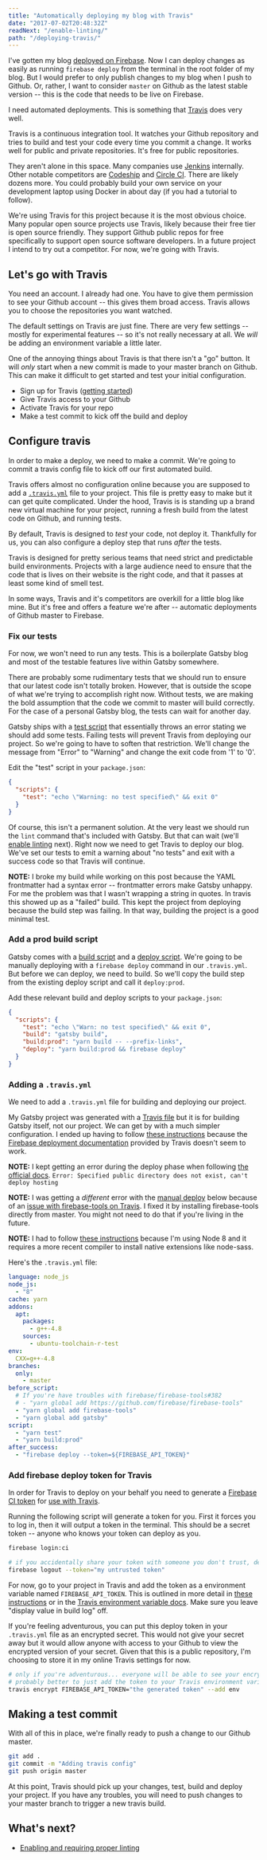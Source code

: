 ```yaml
---
title: "Automatically deploying my blog with Travis"
date: "2017-07-02T20:48:32Z"
readNext: "/enable-linting/"
path: "/deploying-travis/"
---
```


I've gotten my blog [deployed on Firebase](../first-launch/). Now I can deploy changes as easily as running `firebase deploy` from the terminal in the root folder of my blog. But I would prefer to only publish changes to my blog when I push to Github. Or, rather, I want to consider `master` on Github as the latest stable version -- this is the code that needs to be live on Firebase.

I need automated deployments. This is something that [Travis](https://travis-ci.org/) does very well.

Travis is a continuous integration tool. It watches your Github repository and tries to build and test your code every time you commit a change. It works well for public and private repositories. It's free for public repositories.

They aren't alone in this space. Many companies use [Jenkins](https://jenkins.io/) internally. Other notable competitors are [Codeship](https://codeship.com/) and [Circle CI](https://circleci.com/). There are likely dozens more. You could probably build your own service on your development laptop using Docker in about day (if you had a tutorial to follow).

We're using Travis for this project because it is the most obvious choice. Many popular open source projects use Travis, likely because their free tier is open source friendly. They support Github public repos for free specifically to support open source software developers. In a future project I intend to try out a competitor. For now, we're going with Travis.

## Let's go with Travis
You need an account. I already had one. You have to give them permission to see your Github account -- this gives them broad access. Travis allows you to choose the repositories you want watched.

The default settings on Travis are just fine. There are very few settings -- mostly for experimental features -- so it's not really necessary at all. We *will* be adding an environment variable a little later.

One of the annoying things about Travis is that there isn't a "go" button. It will *only* start when a new commit is made to your master branch on Github. This can make it difficult to get started and test your initial configuration.

- Sign up for Travis ([getting started](https://docs.travis-ci.com/user/getting-started/))
- Give Travis access to your Github
- Activate Travis for your repo
- Make a test commit to kick off the build and deploy

## Configure travis
In order to make a deploy, we need to make a commit. We're going to commit a travis config file to kick off our first automated build.

Travis offers almost no configuration online because you are supposed to add a [`.travis.yml`](https://docs.travis-ci.com/user/customizing-the-build) file to your project. This file is pretty easy to make but it can get quite complicated. Under the hood, Travis is is standing up a brand new virtual machine for your project, running a fresh build from the latest code on Github, and running tests.

By default, Travis is designed to *test* your code, not deploy it. Thankfully for us, you can also configure a deploy step that runs *after* the tests.

Travis is designed for pretty serious teams that need strict and predictable build environments. Projects with a large audience need to ensure that the code that is lives on their website is the right code, and that it passes at least some kind of smell test.

In some ways, Travis and it's competitors are overkill for a little blog like mine. But it's free and offers a feature we're after -- automatic deployments of Github master to Firebase.

### Fix our tests
For now, we won't need to run any tests. This is a boilerplate Gatsby blog and most of the testable features live within Gatsby somewhere.

There are probably some rudimentary tests that we should run to ensure that our latest code isn't totally broken. However, that is outside the scope of what we're trying to accomplish right now. Without tests, we are making the bold assumption that the code we commit to master will build correctly. For the case of a personal Gatsby blog, the tests can wait for another day.

Gatsby ships with a [test script](https://github.com/gatsbyjs/gatsby-starter-blog/blob/ea66dae113dfef5c5ee85c0adecd72d70cc385c8/package.json#L38) that essentially throws an error stating we should add some tests. Failing tests will prevent Travis from deploying our project. So we're going to have to soften that restriction. We'll change the message from "Error" to "Warning" and change the exit code from '1' to '0'.

Edit the "test" script in your `package.json`:

```json
{
  "scripts": {
    "test": "echo \"Warning: no test specified\" && exit 0"
  }
}
```

Of course, this isn't a permanent solution. At the very least we should run the `lint` command that's included with Gatsby. But that can wait (we'll [enable linting](../enable-linting/) next). Right now we need to get Travis to deploy our blog. We've set our tests to emit a warning about "no tests" and exit with a success code so that Travis will continue.

**NOTE:** I broke my build while working on this post because the YAML frontmatter had a syntax error -- frontmatter errors make Gatsby unhappy. For me the problem was that I wasn't wrapping a string in quotes. In travis this showed up as a "failed" build. This kept the project from deploying because the build step was failing. In that way, building the project is a good minimal test.

### Add a prod build script
Gatsby comes with a [build script](https://github.com/gatsbyjs/gatsby-starter-blog/blob/ea66dae113dfef5c5ee85c0adecd72d70cc385c8/package.json#L40) and a [deploy script](https://github.com/gatsbyjs/gatsby-starter-blog/blob/ea66dae113dfef5c5ee85c0adecd72d70cc385c8/package.json#L41). We're going to be manually deploying with a `firebase deploy` command in our `.travis.yml`. But before we can deploy, we need to build. So we'll copy the build step from the existing deploy script and call it `deploy:prod`.

Add these relevant build and deploy scripts to your `package.json`:
```json
{
  "scripts": {
    "test": "echo \"Warn: no test specified\" && exit 0",
    "build": "gatsby build",
    "build:prod": "yarn build -- --prefix-links",
    "deploy": "yarn build:prod && firebase deploy"
  }
}
```

### Adding a `.travis.yml`
We need to add a `.travis.yml` file for building and deploying our project.

My Gatsby project was generated with a [Travis file](https://github.com/gatsbyjs/gatsby-starter-blog/blob/ea66dae113dfef5c5ee85c0adecd72d70cc385c8/.travis.yml) but it is for building Gatsby itself, not our project. We can get by with a much simpler configuration. I ended up having to follow [these instructions](https://marlosoft.net/posts/automatic-deploy-firebase-github-travis.html) because the [Firebase deployment documentation](https://docs.travis-ci.com/user/deployment/firebase/) provided by Travis doesn't seem to work.

**NOTE:** I kept getting an error during the deploy phase when following [the official docs](https://docs.travis-ci.com/user/deployment/firebase/). `Error: Specified public directory does not exist, can't deploy hosting`

**NOTE:** I was getting a *different* error with the [manual deploy](https://marlosoft.net/posts/automatic-deploy-firebase-github-travis.html) below because of an [issue with firebase-tools on Travis](https://github.com/firebase/firebase-tools/issues/382). I fixed it by installing firebase-tools directly from master. You might not need to do that if you're living in the future.

**NOTE:** I had to follow [these instructions](https://docs.travis-ci.com/user/languages/javascript-with-nodejs#Node.js-v4-%28or-io.js-v3%29-compiler-requirements) because I'm using Node 8 and it requires a more recent compiler to install native extensions like node-sass.

Here's the `.travis.yml` file:
```yaml
language: node_js
node_js:
  - "8"
cache: yarn
addons:
  apt:
    packages:
      - g++-4.8
    sources:
      - ubuntu-toolchain-r-test
env:
  CXX=g++-4.8
branches:
  only:
    - master
before_script:
  # If you're have troubles with firebase/firebase-tools#382
  # - "yarn global add https://github.com/firebase/firebase-tools"
  - "yarn global add firebase-tools"
  - "yarn global add gatsby"
script:
  - "yarn test"
  - "yarn build:prod"
after_success:
  - "firebase deploy --token=${FIREBASE_API_TOKEN}"
```

### Add firebase deploy token for Travis
In order for Travis to deploy on your behalf you need to generate a [Firebase CI token](https://github.com/firebase/firebase-tools#using-with-ci-systems) for [use with Travis](https://docs.travis-ci.com/user/deployment/firebase/#Generating-your-Firebase-token).

Running the following script will generate a token for you. First it forces you to log in, then it will output a token in the terminal. This should be a secret token -- anyone who knows your token can deploy as you.

```bash
firebase login:ci

# if you accidentally share your token with someone you don't trust, destroy it
firebase logout --token="my untrusted token"
```

For now, go to your project in Travis and add the token as a environment variable named `FIREBASE_API_TOKEN`. This is outlined in more detail in [these instructions](https://marlosoft.net/posts/automatic-deploy-firebase-github-travis.html#getting-started) or in the [Travis environment variable docs](https://docs.travis-ci.com/user/environment-variables/#Defining-Variables-in-Repository-Settings). Make sure you leave "display value in build log" off.

If you're feeling adventurous, you can put this deploy token in your `.travis.yml` file as an encrypted secret. This would not give your secret away but it would allow anyone with access to your Github to view the encrypted version of your secret. Given that this is a public repository, I'm choosing to store it in my online Travis settings for now.

```bash
# only if you're adventurous... everyone will be able to see your encrypted token
# probably better to just add the token to your Travis environment variable settings online
travis encrypt FIREBASE_API_TOKEN="the generated token" --add env
```

## Making a test commit
With all of this in place, we're finally ready to push a change to our Github master.

```bash
git add .
git commit -m "Adding travis config"
git push origin master
```

At this point, Travis should pick up your changes, test, build and deploy your project. If you have any troubles, you will need to push changes to your master branch to trigger a new travis build.

## What's next?
- [Enabling and requiring proper linting](../enable-linting)
